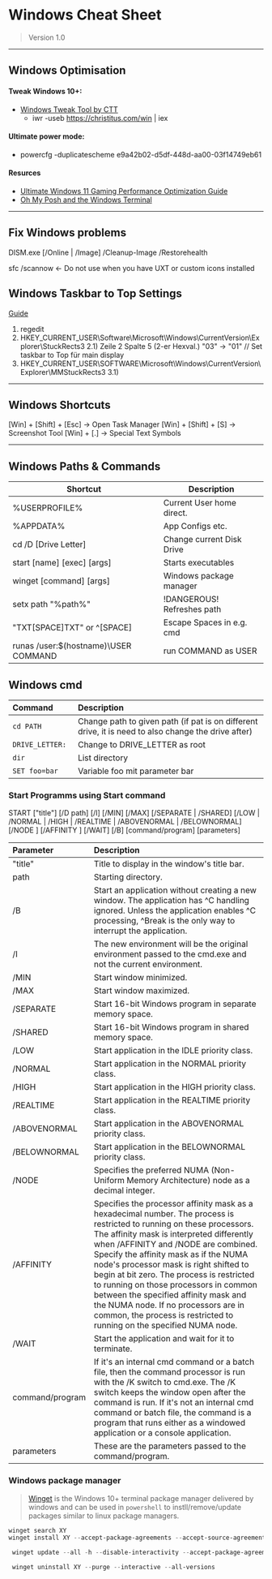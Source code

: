 # Windows Cheat Sheet
> Version 1.0

--------------------------------------------
## Windows Optimisation

#### Tweak Windows 10+:
- [Windows Tweak Tool by CTT](https://www.youtube.com/watch?v=tPRv-ATUBe4)
  -  iwr -useb https://christitus.com/win | iex

#### Ultimate power mode:
-  powercfg -duplicatescheme e9a42b02-d5df-448d-aa00-03f14749eb61

#### Resurces
- [Ultimate Windows 11 Gaming Performance Optimization Guide](https://www.youtube.com/watch?v=4o-SZSxygzY)
- [Oh My Posh and the Windows Terminal](https://www.hanselman.com/blog/my-ultimate-powershell-prompt-with-oh-my-posh-and-the-windows-terminal)

--------------------------------------------
## Fix Windows problems

DISM.exe [/Online | /Image] /Cleanup-Image /Restorehealth

sfc /scannow <- Do not use when you have UXT or custom icons installed

## Windows Taskbar to Top Settings
[Guide](https://appuals.com/change-taskbar-location-windows-11/)
1) regedit
2) HKEY_CURRENT_USER\Software\Microsoft\Windows\CurrentVersion\Explorer\StuckRects3
2.1) Zeile 2 Spalte 5 (2-er Hexval.) "03" -> "01" // Set taskbar to Top für main display
3) HKEY_CURRENT_USER\SOFTWARE\Microsoft\Windows\CurrentVersion\Explorer\MMStuckRects3
3.1)
   
----------------------------------------------------------------

## Windows Shortcuts
[Win] + [Shift] + [Esc] -> Open Task Manager
[Win] + [Shift] + [S] -> Screenshot Tool
[Win] + [.] -> Special Text Symbols

----------------------------------------------------------------
## Windows Paths & Commands

Shortcut                             | Description
-------------------------------------|---------------------------
%USERPROFILE%                        | Current User home direct.
%APPDATA%                            | App Configs etc.
cd /D [Drive Letter]                 | Change current Disk Drive
start [name] [exec] [args]           | Starts executables
winget [command] [args]              | Windows package manager
setx path "%path%"                   | !DANGEROUS! Refreshes path
"TXT[SPACE]TXT" or ^[SPACE]          | Escape Spaces in e.g. cmd
runas /user:$(hostname)\USER COMMAND | run COMMAND as USER

## Windows cmd
| Command             | Description                                                                                         |
|:--------------------|:----------------------------------------------------------------------------------------------------|
|```cd PATH        ```| Change path to given path (if pat is on different drive, it is need to also change the drive after) |
|``` DRIVE_LETTER: ```| Change to DRIVE_LETTER as root|
|``` dir           ```| List directory |
|``` SET foo=bar   ```| Variable foo mit parameter bar |

### Start Programms using Start command
START ["title"] [/D path] [/I] [/MIN] [/MAX] [/SEPARATE | /SHARED]
         [/LOW | /NORMAL | /HIGH | /REALTIME | /ABOVENORMAL | /BELOWNORMAL]
         [/NODE <NUMA node>] [/AFFINITY <hex affinity mask>] [/WAIT] [/B]
         [command/program] [parameters]

| Parameter   | Description |
|:------------|:----------------------------------------------------------------------------------------------------|
| "title"     | Title to display in the window's title bar. |
| path	      | Starting directory. |
| /B	        | Start an application without creating a new window. The application has ^C handling ignored. Unless the application enables ^C processing, ^Break is the only way to interrupt the application. |
| /I	        | The new environment will be the original environment passed to the cmd.exe and not the current environment. |
| /MIN	      | Start window minimized. |
| /MAX	      | Start window maximized. |
| /SEPARATE   |	Start 16-bit Windows program in separate memory space. |
| /SHARED	    | Start 16-bit Windows program in shared memory space. |
| /LOW	      | Start application in the IDLE priority class. |
| /NORMAL	    | Start application in the NORMAL priority class. |
| /HIGH	      |Start application in the HIGH priority class. |
| /REALTIME   |	Start application in the REALTIME priority class. |
| /ABOVENORMAL|	Start application in the ABOVENORMAL priority class. |
| /BELOWNORMAL|	Start application in the BELOWNORMAL priority class. |
| /NODE	      | Specifies the preferred NUMA (Non-Uniform Memory Architecture) node as a decimal integer. |
| /AFFINITY	  | Specifies the processor affinity mask as a hexadecimal number. The process is restricted to running on these processors. The affinity mask is interpreted differently when /AFFINITY and /NODE are combined. Specify the affinity mask as if the NUMA node's processor mask is right shifted to begin at bit zero. The process is restricted to running on those processors in common between the specified affinity mask and the NUMA node. If no processors are in common, the process is restricted to running on the specified NUMA node. |
| /WAIT	      | Start the application and wait for it to terminate. |
| command/program |	If it's an internal cmd command or a batch file, then the command processor is run with the /K switch to cmd.exe. The /K switch keeps the window open after the command is run. If it's not an internal cmd command or batch file, the command is a program that runs either as a windowed application or a console application. |
| parameters	| These are the parameters passed to the command/program. |

### Windows package manager
> [Winget](https://learn.microsoft.com/en-us/windows/package-manager/winget/) is the Windows 10+ terminal package manager delivered by windows and can be used in `powershell` to instll/remove/update packages similar to linux package managers.

```powershell
winget search XY
winget install XY --accept-package-agreements --accept-source-agreements
```

```powershell
 winget update --all -h --disable-interactivity --accept-package-agreements --accept-source-agreements
```

```powershell
 winget uninstall XY --purge --interactive --all-versions
```

